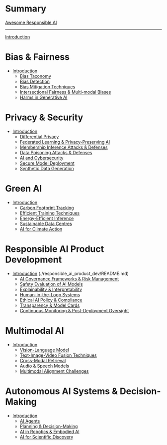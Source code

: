<!-- markdownlint-disable-file MD025 MD042 MD013 -->

# Summary

[Awesome Responsible AI]() <!-- (awesome_list.md) -->

---

[Introduction](README.md)

# Bias & Fairness

- [Introduction]() <!-- (./bias_and_fairness/README.md) -->
  - [Bias Taxonomy]() <!-- (./bias_and_fairness/taxonomy.md) -->
  - [Bias Detection]() <!-- (./bias_and_fairness/detection.md) -->
  - [Bias Mitigation Techniques]() <!-- (./bias_and_fairness/mitigation.md) -->
  - [Intersectional Fairness & Multi-modal Biases]() <!-- (./bias_and_fairness/intersectional_fairness_and_multimodal_biases.md) -->
  - [Harms in Generative AI]() <!-- (./bias_and_fairness/harms_in_genai.md) -->

# Privacy & Security

- [Introduction]() <!-- (./privacy_and_security/README.md) -->
  - [Differential Privacy]() <!-- (./privacy_and_security/differential_privacy.md) -->
  - [Federated Learning & Privacy-Preserving AI]() <!-- (./privacy_and_security/fl_and_privacy_preserving_ai.md) -->
  - [Membership Inference Attacks & Defenses]() <!-- (./privacy_and_security/mia_and_defenses.md) -->
  - [Data Poisoning Attacks & Defenses]() <!-- (./privacy_and_security/data_poisoning_and_defenses.md) -->
  - [AI and Cybersecurity]() <!-- (./privacy_and_security/ai_and_cybersecurity.md) -->
  - [Secure Model Deployment]() <!-- (./privacy_and_security/secure_model_deployment.md) -->
  - [Synthetic Data Generation]() <!-- (./privacy_and_security/synthetic_data_gen.md) -->

# Green AI

- [Introduction]() <!-- (./green_ai/README.md) -->
  - [Carbon Footprint Tracking](./green_ai/carbon_footprint.md)
  - [Efficient Training Techniques]() <!-- (./green_ai/efficient_training.md) -->
  - [Energy-Efficient Inference]() <!-- (./green_ai/energy_efficient_inference.md) -->
  - [Sustainable Data Centres]() <!-- (./green_ai/sustainable_data_centres.md) -->
  - [AI for Climate Action]() <!-- (./green_ai/ai_for_climate_action.md) -->

# Responsible AI Product Development

- [Introduction]() (./responsible_ai_product_dev/README.md)
  - [AI Governance Frameworks & Risk Management](./responsible_ai_product_dev/ai_governance_frameworks.md)
  - [Safety Evaluation of AI Models]() <!-- (./responsible_ai_product_dev/safety_evaluation.md) -->
  - [Explainability & Interpretability]() <!-- (./responsible_ai_product_dev/explainability_and_interpretability.md) -->
  - [Human-in-the-Loop Systems]() <!-- (./responsible_ai_product_dev/human_in_the_loop.md) -->
  - [Ethical AI Policy & Compliance]() <!-- (./responsible_ai_product_dev/ethical_ai_policy_and_compliance.md) -->
  - [Transparency & Model Cards]() <!-- (./responsible_ai_product_dev/transparency_and_model_cards.md) -->
  - [Continuous Monitoring & Post-Deployment Oversight]() <!-- (./responsible_ai_product_dev/continuous_monitoring_and_post_deployment.md) -->

# Multimodal AI

- [Introduction]() <!-- (./multimodal_ai/README.md) -->
  - [Vision-Language Model]() <!-- (./multimodal_ai/vlm.md) -->
  - [Text-Image-Video Fusion Techniques]() <!-- (./multimodal_ai/text_image_video_fusion.md) -->
  - [Cross-Modal Retrieval]() <!-- (./multimodal_ai/cross_modal_retrieval.md) -->
  - [Audio & Speech Models]() <!-- (./multimodal_ai/audio_and_speech.md) -->
  - [Multimodal Alignment Challenges]() <!-- (./multimodal_ai/alignment_challenges.md) -->

# Autonomous AI Systems & Decision-Making

- [Introduction]() <!-- (./autonomous_ai/README.md) -->
  - [AI Agents]() <!-- (./autonomous_ai/ai_agents.md) -->
  - [Planning & Decision-Making]() <!-- (./autonomous_ai/planning_and_decision_making.md) -->
  - [AI in Robotics & Embodied AI]() <!-- (./autonomous_ai/ai_robotics_embodied_ai.md) -->
  - [AI for Scientific Discovery]() <!-- (./autonomous_ai/ai_for_scientific_discovery.md) -->
